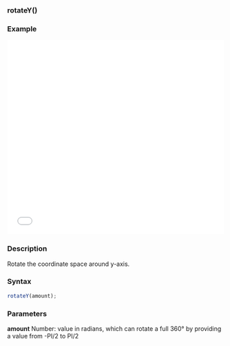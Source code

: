 ### rotateY()

### Example

<iframe width="100%" height="450px" src="/sculpture/-Ljgp9PDpK2HTRSuop74?example=true&embed=true" frameborder="0"></iframe>

### Description
Rotate the coordinate space around y-axis.

### Syntax
```js
rotateY(amount);
```
### Parameters
**amount** Number: value in radians, which can rotate a full 360° by providing a value from -PI/2 to PI/2